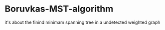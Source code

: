 # Boruvkas-MST-algorithm
it's about the finind minimam spanning tree in a undetected weighted graph  
